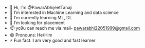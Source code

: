 - 👋 Hi, I’m @PawarAbhijeetTanaji
- 👀 I’m interested in Machine Learning and data science
- 🌱 I’m currently learning ML, DL
- 💞️ I’m looking for placement
- 📫 yo9u can reach me via mail- pawarabhi22051999@gmail.com
- 😄 Pronouns: He/Him
- ⚡ Fun fact: I am very good and fast learner

<!---
PawarAbhijeetTanaji/PawarAbhijeetTanaji is a ✨ special ✨ repository because its `README.md` (this file) appears on your GitHub profile.
You can click the Preview link to take a look at your changes.
--->
